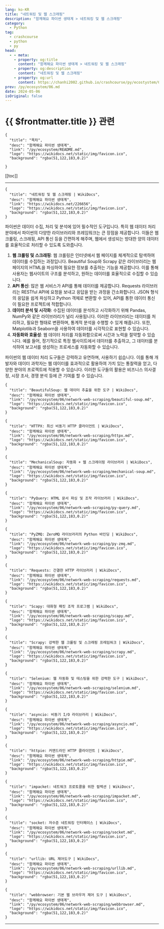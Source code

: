 ```yaml
---
lang: ko-KR
title: "네트워킹 및 웹 스크래핑"
description: "함께해요 파이썬 생태계 > 네트워킹 및 웹 스크래핑"
category:
  - Python
tag: 
  - crashcourse
  - python
  - py
head:
  - - meta:
    - property: og:title
      content: "함께해요 파이썬 생태계 > 네트워킹 및 웹 스크래핑"
    - property: og:description
      content: "네트워킹 및 웹 스크래핑"
    - property: og:url
      content: https://chanhi2002.github.io/crashcourse/py/ecostystem/05/network-web-scraping/
prev: /py/ecosystem/06.md
date: 2024-05-06
isOriginal: false
---
```


# {{ $frontmatter.title }} 관련

```component VPCard
{
  "title": "목차",
  "desc": "함께해요 파이썬 생태계",
  "link": "/py/ecosystem/README.md",
  "logo": "https://wikidocs.net/static/img/favicon.ico",
  "background": "rgba(51,122,183,0.2)"
  
}
```

[[toc]]

---

```component VPCard
{
  "title": "네트워킹 및 웹 스크래핑 | WikiDocs",
  "desc": "함께해요 파이썬 생태계",
  "link": "https://wikidocs.net/226656",
  "logo": "https://wikidocs.net/static/img/favicon.ico",
  "background": "rgba(51,122,183,0.2)"
}
```

파이썬은 데이터 수집, 처리 및 분석에 있어 필수적인 도구입니다. 특히 웹 데이터 처리 분야에서 파이썬의 다양한 라이브러리와 프레임워크는 큰 장점을 제공합니다. 이들은 웹 크롤링, 스크래핑, API 통신 등을 간편하게 해주며, 웹에서 생성되는 방대한 양의 데이터를 효율적으로 처리할 수 있도록 도와줍니다.

1. **웹 크롤링 및 스크래핑**: 웹 크롤링은 인터넷에서 웹 페이지를 체계적으로 탐색하여 데이터를 수집하는 과정입니다. Beautiful Soup와 Scrapy 같은 라이브러리는 웹 페이지의 HTML을 파싱하여 필요한 정보를 추출하는 기능을 제공합니다. 이를 통해 사용자는 웹사이트의 구조를 분석하고, 원하는 데이터를 효율적으로 수집할 수 있습니다.
2. **API 통신**: 많은 웹 서비스가 API를 통해 데이터를 제공합니다. Requests 라이브러리는 RESTful API에 요청을 보내고 응답을 받는 과정을 간소화합니다. JSON 형식의 응답을 쉽게 파싱하고 Python 객체로 변환할 수 있어, API를 통한 데이터 통신이 필요한 프로젝트에 적합합니다.
3. **데이터 분석 및 시각화**: 수집된 데이터를 분석하고 시각화하기 위해 Pandas, NumPy와 같은 라이브러리가 널리 사용됩니다. 이러한 라이브러리는 데이터를 처리하고, 필요한 형태로 변환하며, 통계적 분석을 수행할 수 있게 해줍니다. 또한, Matplotlib과 Seaborn을 사용하여 데이터를 시각적으로 표현할 수 있습니다.
4. **자동화와 효율성**: 웹 데이터 처리를 자동화함으로써 시간과 노력을 절약할 수 있습니다. 예를 들어, 정기적으로 특정 웹사이트에서 데이터를 추출하고, 그 데이터를 분석하여 보고서를 생성하는 프로세스를 자동화할 수 있습니다.

파이썬의 웹 데이터 처리 도구들은 강력하고 유연하며, 사용하기 쉽습니다. 이를 통해 개발자와 데이터 과학자는 웹 데이터를 효과적으로 활용하여 가치 있는 통찰력을 얻고, 다양한 분야의 프로젝트에 적용할 수 있습니다. 이러한 도구들의 활용은 비즈니스 의사결정, 시장 조사, 경쟁 분석 등에 큰 기여를 할 수 있습니다.

```component VPCard
{
  "title": "BeautifulSoup: 웹 데이터 추출을 위한 도구 | WikiDocs",
  "desc": "함께해요 파이썬 생태계",
  "link": "/py/ecosystem/06/network-web-scraping/beautiful-soup.md",
  "logo": "https://wikidocs.net/static/img/favicon.ico",
  "background": "rgba(51,122,183,0.2)"
}
```

```component VPCard
{
  "title": "HTTPX: 최신 비동기 HTTP 클라이언트 | WikiDocs",
  "desc": "함께해요 파이썬 생태계",
  "link": "/py/ecosystem/06/network-web-scraping/httpx.md",
  "logo": "https://wikidocs.net/static/img/favicon.ico",
  "background": "rgba(51,122,183,0.2)"
}
```

```component VPCard
{
  "title": "MechanicalSoup: 자동화 + 웹 스크레이핑 라이브러리 | WikiDocs",
  "desc": "함께해요 파이썬 생태계",
  "link": "/py/ecosystem/06/network-web-scraping/mechanical-soup.md",
  "logo": "https://wikidocs.net/static/img/favicon.ico",
  "background": "rgba(51,122,183,0.2)"
}
```

```component VPCard
{
  "title": "PyQuery: HTML 문서 파싱 및 조작 라이브러리 | WikiDocs",
  "desc": "함께해요 파이썬 생태계",
  "link": "/py/ecosystem/06/network-web-scraping/py-query.md",
  "logo": "https://wikidocs.net/static/img/favicon.ico",
  "background": "rgba(51,122,183,0.2)"
}
```

```component VPCard
{
  "title": "PyZMQ: ZeroMQ 라이브러리의 Python 바인딩 | WikiDocs",
  "desc": "함께해요 파이썬 생태계",
  "link": "/py/ecosystem/06/network-web-scraping/py-zmq.md",
  "logo": "https://wikidocs.net/static/img/favicon.ico",
  "background": "rgba(51,122,183,0.2)"
}
```

```component VPCard
{
  "title": "Requests: 간결한 HTTP 라이브러리 | WikiDocs",
  "desc": "함께해요 파이썬 생태계",
  "link": "/py/ecosystem/06/network-web-scraping/requests.md",
  "logo": "https://wikidocs.net/static/img/favicon.ico",
  "background": "rgba(51,122,183,0.2)"
}
```

```component VPCard
{
  "title": "Scapy: 대화형 패킷 조작 프로그램 | WikiDocs",
  "desc": "함께해요 파이썬 생태계",
  "link": "/py/ecosystem/06/network-web-scraping/scapy.md",
  "logo": "https://wikidocs.net/static/img/favicon.ico",
  "background": "rgba(51,122,183,0.2)"
}
```

```component VPCard
{
  "title": "Scrapy: 강력한 웹 크롤링 및 스크래핑 프레임워크 | WikiDocs",
  "desc": "함께해요 파이썬 생태계",
  "link": "/py/ecosystem/06/network-web-scraping/scrapy.md",
  "logo": "https://wikidocs.net/static/img/favicon.ico",
  "background": "rgba(51,122,183,0.2)"
}
```

```component VPCard
{
  "title": "Selenium: 웹 자동화 및 테스팅을 위한 강력한 도구 | WikiDocs",
  "desc": "함께해요 파이썬 생태계",
  "link": "/py/ecosystem/06/network-web-scraping/selenium.md",
  "logo": "https://wikidocs.net/static/img/favicon.ico",
  "background": "rgba(51,122,183,0.2)"
}
```

```component VPCard
{
  "title": "asyncio: 비동기 I/O 라이브러리 | WikiDocs",
  "desc": "함께해요 파이썬 생태계",
  "link": "/py/ecosystem/06/network-web-scraping/asyncio.md",
  "logo": "https://wikidocs.net/static/img/favicon.ico",
  "background": "rgba(51,122,183,0.2)"
}
```

```component VPCard
{
  "title": "httpie: 커맨드라인 HTTP 클라이언트 | WikiDocs",
  "desc": "함께해요 파이썬 생태계",
  "link": "/py/ecosystem/06/network-web-scraping/httpie.md",
  "logo": "https://wikidocs.net/static/img/favicon.ico",
  "background": "rgba(51,122,183,0.2)"
}
```

```component VPCard
{
  "title": "impacket: 네트워크 프로토콜을 위한 컬렉션 | WikiDocs",
  "desc": "함께해요 파이썬 생태계",
  "link": "/py/ecosystem/06/network-web-scraping/impacket.md",
  "logo": "https://wikidocs.net/static/img/favicon.ico",
  "background": "rgba(51,122,183,0.2)"
}
```

```component VPCard
{
  "title": "socket: 저수준 네트워킹 인터페이스 | WikiDocs",
  "desc": "함께해요 파이썬 생태계",
  "link": "/py/ecosystem/06/network-web-scraping/socket.md",
  "logo": "https://wikidocs.net/static/img/favicon.ico",
  "background": "rgba(51,122,183,0.2)"
}
```

```component VPCard
{
  "title": "urllib: URL 제어도구 | WikiDocs",
  "desc": "함께해요 파이썬 생태계",
  "link": "/py/ecosystem/06/network-web-scraping/urllib.md",
  "logo": "https://wikidocs.net/static/img/favicon.ico",
  "background": "rgba(51,122,183,0.2)"
}
```

```component VPCard
{
  "title": "webbrowser: 기본 웹 브라우저 제어 도구 | WikiDocs",
  "desc": "함께해요 파이썬 생태계",
  "link": "/py/ecosystem/06/network-web-scraping/webbrowser.md",
  "logo": "https://wikidocs.net/static/img/favicon.ico",
  "background": "rgba(51,122,183,0.2)"
}
```

---

<TagLinks />